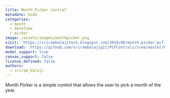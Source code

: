 ```yaml
---
title: Month Picker Control
metadate: hide
categories:
  - month
  - datetime
  - picker
image: /assets/images/monthpicker.png
visit: 'https://srirambalajitech.blogspot.com/2019/06/month-picker-pcf-control.html'
download: 'https://github.com/srirambalajigit/PCFControls/tree/master/MonthPicker'
model_support: true
canvas_support: false
license_defined: false
authors:
  - sriram_balaji
---
```


Month Picker is a simple control that allows the user to pick a month of the year.
